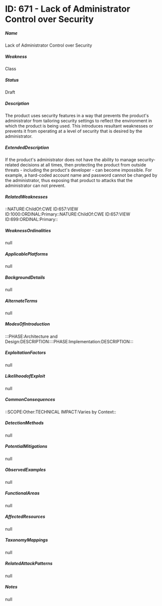 # ID: 671 - Lack of Administrator Control over Security
<h5>Name</h5>Lack of Administrator Control over Security
<h5>Weakness</h5>Class
<h5>Status</h5>Draft
<h5>Description</h5>The product uses security features in a way that prevents the product's administrator from tailoring security settings to reflect the environment in which the product is being used. This introduces resultant weaknesses or prevents it from operating at a level of security that is desired by the administrator.
<h5>ExtendedDescription</h5>If the product's administrator does not have the ability to manage security-related decisions at all times, then protecting the product from outside threats - including the product's developer - can become impossible. For example, a hard-coded account name and password cannot be changed by the administrator, thus exposing that product to attacks that the administrator can not prevent.
<h5>RelatedWeaknesses</h5>::NATURE:ChildOf:CWE ID:657:VIEW ID:1000:ORDINAL:Primary::NATURE:ChildOf:CWE ID:657:VIEW ID:699:ORDINAL:Primary::
<h5>WeaknessOrdinalities</h5>null
<h5>ApplicablePlatforms</h5>null
<h5>BackgroundDetails</h5>null
<h5>AlternateTerms</h5>null
<h5>ModesOfIntroduction</h5>:::PHASE:Architecture and Design:DESCRIPTION::::PHASE:Implementation:DESCRIPTION:::
<h5>ExploitationFactors</h5>null
<h5>LikelihoodofExploit</h5>null
<h5>CommonConsequences</h5>::SCOPE:Other:TECHNICAL IMPACT:Varies by Context::
<h5>DetectionMethods</h5>null
<h5>PotentialMitigations</h5>null
<h5>ObservedExamples</h5>null
<h5>FunctionalAreas</h5>null
<h5>AffectedResources</h5>null
<h5>TaxonomyMappings</h5>null
<h5>RelatedAttackPatterns</h5>null
<h5>Notes</h5>null

